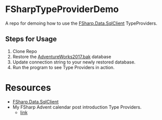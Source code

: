 # FSharpTypeProviderDemo
A repo for demoing how to use the [FSharp.Data.SqlClient](https://fsprojects.github.io/FSharp.Data.SqlClient/) TypeProviders.

## Steps for Usage

1. Clone Repo
1. Restore the [AdventureWorks2017.bak](https://github.com/Microsoft/sql-server-samples/releases/tag/adventureworks) database
1. Update connection string to your newly restored database.
1. Run the program to see Type Providers in action.

# Resources

* [FSharp.Data.SqlClient](https://fsprojects.github.io/FSharp.Data.SqlClient/)
* My FSharp Advent calendar post introduction Type Providers.
   * [link]()
